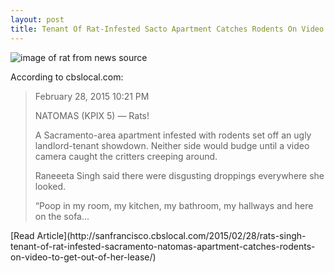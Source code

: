 ```yaml
---
layout: post
title: Tenant Of Rat-Infested Sacto Apartment Catches Rodents On Video To Get Out Of Her Lease « CBS San Francisco
---
```


![image of rat from news source](https://cbssanfran.files.wordpress.com/2015/02/rat.jpg?w=640)

According to cbslocal.com: 
<blockquote>February 28, 2015 10:21 PM

NATOMAS (KPIX 5) — Rats!

A Sacramento-area apartment infested with rodents set off an ugly landlord-tenant showdown. Neither side would budge until a video camera caught the critters creeping around.

Raneeeta Singh said there were disgusting droppings everywhere she looked.

“Poop in my room, my kitchen, my bathroom, my hallways and here on the sofa...
</blockquote>
[Read Article](http://sanfrancisco.cbslocal.com/2015/02/28/rats-singh-tenant-of-rat-infested-sacramento-natomas-apartment-catches-rodents-on-video-to-get-out-of-her-lease/)
